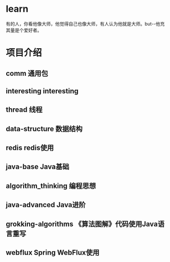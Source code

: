 # learn  
有的人，你看他像大师，他觉得自己也像大师，有人认为他就是大师。but--他充其量是个爱好者。    
# 项目介绍
## comm     通用包
## interesting      interesting
## thread       线程
## data-structure   数据结构
## redis     redis使用
## java-base    Java基础
## algorithm_thinking   编程思想
## java-advanced     Java进阶
## grokking-algorithms   《算法图解》代码使用Java语言重写
## webflux      Spring WebFlux使用